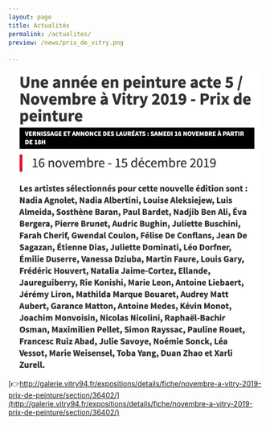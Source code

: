 ```yaml
---
layout: page
title: Actualités
permalink: /actualites/
preview: /news/prix_de_vitry.png

---
```


![Prix de peinture vitry sur seine](/news/prix_de_vitry.png)
[👉http://galerie.vitry94.fr/expositions/details/fiche/novembre-a-vitry-2019-prix-de-peinture/section/36402/](http://galerie.vitry94.fr/expositions/details/fiche/novembre-a-vitry-2019-prix-de-peinture/section/36402/)

